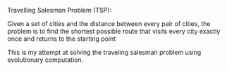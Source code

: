 Travelling Salesman Problem (TSP):

Given a set of cities and the distance between every pair of cities, the problem is to find the shortest possible route that visits every city exactly once and returns to the starting point

This is my attempt at solving the traveling salesman problem using evolutionary computation.
